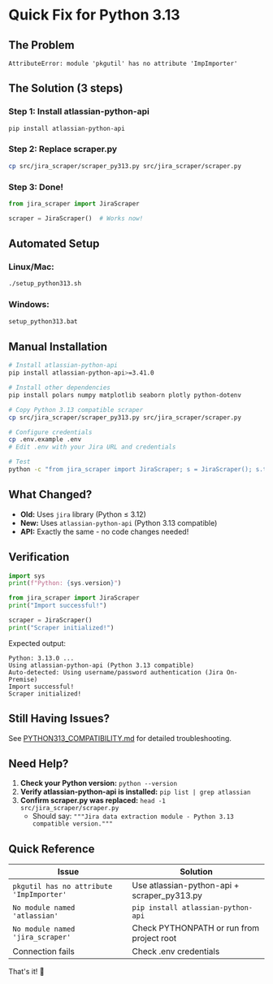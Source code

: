 # Quick Fix for Python 3.13

## The Problem

```
AttributeError: module 'pkgutil' has no attribute 'ImpImporter'
```

## The Solution (3 steps)

### Step 1: Install atlassian-python-api

```bash
pip install atlassian-python-api
```

### Step 2: Replace scraper.py

```bash
cp src/jira_scraper/scraper_py313.py src/jira_scraper/scraper.py
```

### Step 3: Done!

```python
from jira_scraper import JiraScraper

scraper = JiraScraper()  # Works now!
```

## Automated Setup

### Linux/Mac:

```bash
./setup_python313.sh
```

### Windows:

```cmd
setup_python313.bat
```

## Manual Installation

```bash
# Install atlassian-python-api
pip install atlassian-python-api>=3.41.0

# Install other dependencies
pip install polars numpy matplotlib seaborn plotly python-dotenv

# Copy Python 3.13 compatible scraper
cp src/jira_scraper/scraper_py313.py src/jira_scraper/scraper.py

# Configure credentials
cp .env.example .env
# Edit .env with your Jira URL and credentials

# Test
python -c "from jira_scraper import JiraScraper; s = JiraScraper(); s.test_connection()"
```

## What Changed?

- **Old:** Uses `jira` library (Python ≤ 3.12)
- **New:** Uses `atlassian-python-api` (Python 3.13 compatible)
- **API:** Exactly the same - no code changes needed!

## Verification

```python
import sys
print(f"Python: {sys.version}")

from jira_scraper import JiraScraper
print("Import successful!")

scraper = JiraScraper()
print("Scraper initialized!")
```

Expected output:
```
Python: 3.13.0 ...
Using atlassian-python-api (Python 3.13 compatible)
Auto-detected: Using username/password authentication (Jira On-Premise)
Import successful!
Scraper initialized!
```

## Still Having Issues?

See [PYTHON313_COMPATIBILITY.md](PYTHON313_COMPATIBILITY.md) for detailed troubleshooting.

## Need Help?

1. **Check your Python version:** `python --version`
2. **Verify atlassian-python-api is installed:** `pip list | grep atlassian`
3. **Confirm scraper.py was replaced:** `head -1 src/jira_scraper/scraper.py`
   - Should say: `"""Jira data extraction module - Python 3.13 compatible version."""`

## Quick Reference

| Issue | Solution |
|-------|----------|
| `pkgutil has no attribute 'ImpImporter'` | Use atlassian-python-api + scraper_py313.py |
| `No module named 'atlassian'` | `pip install atlassian-python-api` |
| `No module named 'jira_scraper'` | Check PYTHONPATH or run from project root |
| Connection fails | Check .env credentials |

That's it! 🎉
